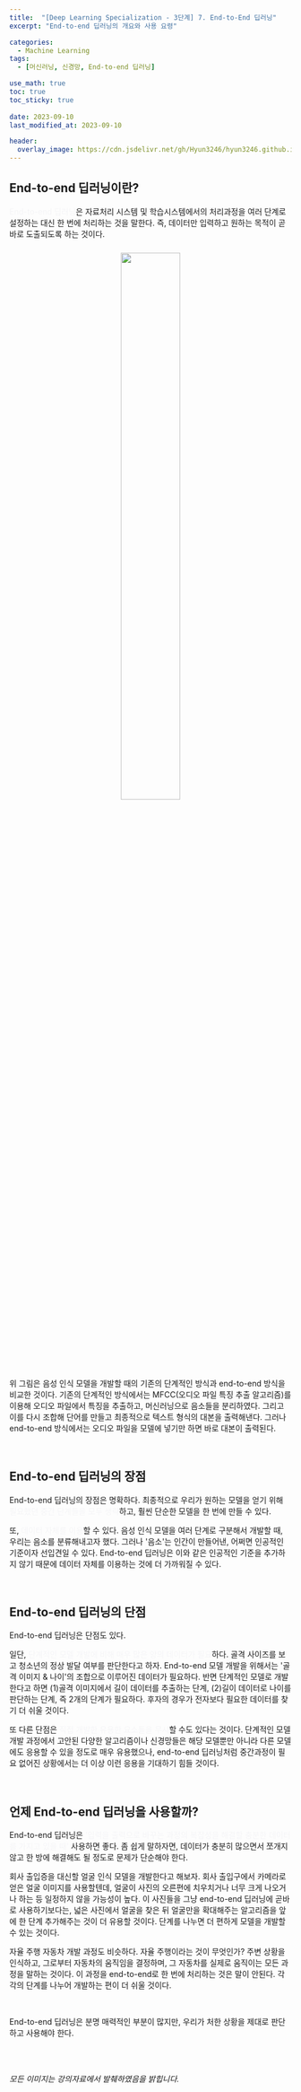 ```yaml
---
title:  "[Deep Learning Specialization - 3단계] 7. End-to-End 딥러닝"
excerpt: "End-to-end 딥러닝의 개요와 사용 요령"

categories:
  - Machine Learning
tags:
  - [머신러닝, 신경망, End-to-end 딥러닝]

use_math: true
toc: true
toc_sticky: true
 
date: 2023-09-10
last_modified_at: 2023-09-10

header:
  overlay_image: https://cdn.jsdelivr.net/gh/Hyun3246/hyun3246.github.io@master/image/overlay image/andrew ng 3.png
---
```

## End-to-end 딥러닝이란?
<span style="color:#F5F5F7">End-to-end 딥러닝</span>은 자료처리 시스템 및 학습시스템에서의 처리과정을 여러 단계로 설정하는 대신 한 번에 처리하는 것을 말한다. 즉, 데이터만 입력하고 원하는 목적이 곧바로 도출되도록 하는 것이다.
<br/>
<figure style="display:block; text-align:center;">
  <img src="https://cdn.jsdelivr.net/gh/Hyun3246/hyun3246.github.io@master/image/Deep Learning Specialization/end-to-end.png"
       style="width: 50%; height: auto; margin:10px">
</figure>
<br/>

위 그림은 음성 인식 모델을 개발할 때의 기존의 단계적인 방식과 end-to-end 방식을 비교한 것이다. 기존의 단계적인 방식에서는 MFCC(오디오 파일 특징 추출 알고리즘)를 이용해 오디오 파일에서 특징을 추출하고, 머신러닝으로 음소들을 분리하였다. 그리고 이를 다시 조합해 단어를 만들고 최종적으로 텍스트 형식의 대본을 출력해낸다. 그러나 end-to-end 방식에서는 오디오 파일을 모델에 넣기만 하면 바로 대본이 출력된다.

<br/>

## End-to-end 딥러닝의 장점
End-to-end 딥러닝의 장점은 명확하다. 최종적으로 우리가 원하는 모델을 얻기 위해 <span style="color:#F5F5F7">필요했던 중간 단계들을 모두 생략</span>하고, 훨씬 단순한 모델을 한 번에 만들 수 있다.

또, <span style="color:#F5F5F7">데이터 자체를 이용</span>할 수 있다. 음성 인식 모델을 여러 단계로 구분해서 개발할 때, 우리는 음소를 분류해내고자 했다. 그러나 '음소'는 인간이 만들어낸, 어쩌면 인공적인 기준이자 선입견일 수 있다. End-to-end 딥러닝은 이와 같은 인공적인 기준을 추가하지 않기 때문에 데이터 자체를 이용하는 것에 더 가까워질 수 있다.

<br/>

## End-to-end 딥러닝의 단점
End-to-end 딥러닝은 단점도 있다.

일단, <span style="color:#F5F5F7">단계적인 모델 개발에 비해 매우 많은 양의 데이터가 필요</span>하다. 골격 사이즈를 보고 청소년의 정상 발달 여부를 판단한다고 하자. End-to-end 모델 개발을 위해서는 '골격 이미지 & 나이'의 조합으로 이루어진 데이터가 필요하다. 반면 단계적인 모델로 개발한다고 하면 (1)골격 이미지에서 길이 데이터를 추출하는 단계, (2)길이 데이터로 나이를 판단하는 단계, 즉 2개의 단계가 필요하다. 후자의 경우가 전자보다 필요한 데이터를 찾기 더 쉬울 것이다.

또 다른 단점은 <span style="color:#F5F5F7">직접 개발한 유용한 요소들을 무시</span>할 수도 있다는 것이다. 단계적인 모델 개발 과정에서 고안된 다양한 알고리즘이나 신경망들은 해당 모델뿐만 아니라 다른 모델에도 응용할 수 있을 정도로 매우 유용했으나, end-to-end 딥러닝처럼 중간과정이 필요 없어진 상황에서는 더 이상 이런 응용을 기대하기 힘들 것이다.

<br/>

## 언제 End-to-end 딥러닝을 사용할까?
End-to-end 딥러닝은 <span style="color:#F5F5F7">'입력을 출력으로 바꾸는 과정의 복잡성을 해결할 충분한 데이터를 가지고 있을 때'</span> 사용하면 좋다. 좀 쉽게 말하자면, 데이터가 충분히 많으면서 쪼개지 않고 한 방에 해결해도 될 정도로 문제가 단순해야 한다.

회사 출입증을 대신할 얼굴 인식 모델을 개발한다고 해보자. 회사 출입구에서 카메라로 얻은 얼굴 이미지를 사용할텐데, 얼굴이 사진의 오른편에 치우치거나 너무 크게 나오거나 하는 등 일정하지 않을 가능성이 높다. 이 사진들을 그냥 end-to-end 딥러닝에 곧바로 사용하기보다는, 넓은 사진에서 얼굴을 찾은 뒤 얼굴만을 확대해주는 알고리즘을 앞에 한 단계 추가해주는 것이 더 유용할 것이다. 단계를 나누면 더 편하게 모델을 개발할 수 있는 것이다.

자율 주행 자동차 개발 과정도 비슷하다. 자율 주행이라는 것이 무엇인가? 주변 상황을 인식하고, 그로부터 자동차의 움직임을 결정하며, 그 자동차를 실제로 움직이는 모든 과정을 말하는 것이다. 이 과정을 end-to-end로 한 번에 처리하는 것은 말이 안된다. 각각의 단계를 나누어 개발하는 편이 더 쉬울 것이다.

<br/>

End-to-end 딥러닝은 분명 매력적인 부분이 많지만, 우리가 처한 상황을 제대로 판단하고 사용해야 한다.

<br/>
<br/>

*모든 이미지는 강의자료에서 발췌하였음을 밝힙니다.*